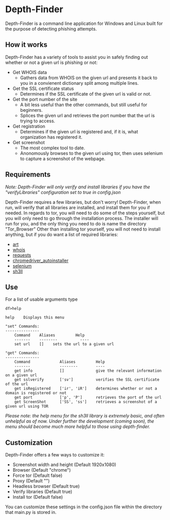 # Depth-Finder
Depth-Finder is a command line application for Windows and Linux built for the purpose of detecting phishing attempts.

## How it works
Depth-Finder has a variety of tools to assist you in safely finding out whether or not a given url is phishing or not:
  - Get WHOIS data
    - Gathers data from WHOIS on the given url and presents it back to you in a convienent dictionary split among multiple lines.
  - Get the SSL certificate status
    - Determines if the SSL certificate of the given url is valid or not.
  - Get the port number of the site
    - A bit less useful than the other commands, but still useful for beginners.
    - Splices the given url and retrieves the port number that the url is trying to access.
  - Get registration
    - Determines if the given url is registered and, if it is, what organization has registered it.
  - Get screenshot
    - The most complex tool to date.
    - Anonomously browses to the given url using tor, then uses selenium to capture a screenshot of the webpage.
 
## Requirements
*Note: Depth-Finder will only verify and install libraries if you have the "verifyLibraries" configuration set to true in config.json*

Depth-Finder requires a few libraries, but don't worry! Depth-Finder, when run, will verify that all libraries are installed, and install them for you if needed.
In regards to tor, you will need to do some of the steps yourself, but you will only need to go through the installation process.
The installer will run for you, and the only thing you need to do is name the directory "Tor_Browser"
Other than installing tor yourself, you will not need to install anything, but if you do want a list of required libraries:
  - [art](https://pypi.org/project/art/)
  - [whois](https://pypi.org/project/python-whois/)
  - [requests](https://pypi.org/project/requests/)
  - [chromedriver_autoinstaller](https://pypi.org/project/chromedriver-autoinstaller/)
  - [selenium](https://pypi.org/project/selenium/)
  - [sh3ll](https://pypi.org/project/sh3ll/)

## Use
For a list of usable arguments type 
```
df>help
```
```
help	Displays this menu

"set" Commands:
---------------
	Command    Aliases         Help                           
	-------    --------          ----
	set url    []    sets the url to a given url

"get" Commands:
---------------
	Command             Aliases         Help                                                       
	-------             --------        ----
	get info            []              give the relevant information on a given url           
	get sslverify       ['sv']          verifies the SSL certificate of the url                
	get isRegistered    ['ir', 'iR']    determines whether or not a domain is registered or not
	get port            ['p', 'P']      retrieves the port of the url                          
	get ScreenShot      ['SS', 'ss']    retrieves a screenshot of a given url using TOR
```
*Please note: the help menu for the sh3ll library is extremely basic, and often unhelpful as of now. Under further the development (coming soon), the menu should become much more helpful to those using depth-finder.*
## Customization
Depth-Finder offers a few ways to customize it:
  - Screenshot width and height (Default 1920x1080)
  - Browser (Default "chrome")
  - Force tor (Default false)
  - Proxy (Default "")
  - Headless browser (Default true)
  - Verify libraries (Default true)
  - Install tor (Default false)

You can customize these settings in the config.json file within the directory that main.py is stored in.
